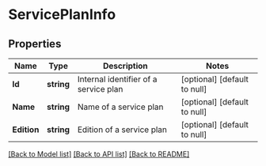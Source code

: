 # ServicePlanInfo

## Properties
Name | Type | Description | Notes
------------ | ------------- | ------------- | -------------
**Id** | **string** | Internal identifier of a service plan | [optional] [default to null]
**Name** | **string** | Name of a service plan | [optional] [default to null]
**Edition** | **string** | Edition of a service plan | [optional] [default to null]

[[Back to Model list]](../README.md#documentation-for-models) [[Back to API list]](../README.md#documentation-for-api-endpoints) [[Back to README]](../README.md)


